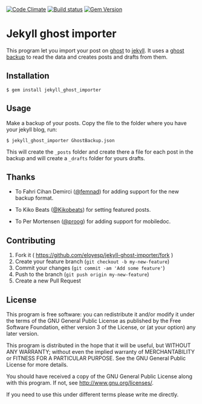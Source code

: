 [![Code Climate](https://img.shields.io/codeclimate/maintainability/eloyesp/jekyll_ghost_importer.svg?maxAge=1800)](https://codeclimate.com/github/eloyesp/jekyll_ghost_importer)
[![Build status](https://img.shields.io/travis/eloyesp/jekyll_ghost_importer.svg?maxAge=1800)](https://travis-ci.org/eloyesp/jekyll_ghost_importer)
[![Gem Version](https://img.shields.io/gem/v/jekyll_ghost_importer.svg?maxAge=2592000)](https://rubygems.org/gems/jekyll_ghost_importer)

# Jekyll ghost importer

This program let you import your post on [ghost][1] to [jekyll][2]. It uses a
[ghost backup][3] to read the data and creates posts and drafts from them.

 [1]: https://ghost.org/about/
 [2]: http://jekyllrb.com/
 [3]: http://support.ghost.org/import-and-export-my-ghost-blog-settings-and-data/

## Installation

    $ gem install jekyll_ghost_importer

## Usage

Make a backup of your posts. Copy the file to the folder where you have your
jekyll blog, run:

    $ jekyll_ghost_importer GhostBackup.json

This will create the `_posts` folder and create there a file for each post in
the backup and will create a `_drafts` folder for yours drafts.

## Thanks

- To Fahri Cihan Demirci ([@femnad](https://github.com/femnad)) for
  adding support for the new backup format.

- To Kiko Beats ([@Kikobeats](https://github.com/Kikobeats)) for setting
  featured posts.

- To Per Mortensen ([@proog](https://github.com/proog)) for adding support for
  mobiledoc.

## Contributing

1. Fork it ( https://github.com/eloyesp/jekyll-ghost-importer/fork )
2. Create your feature branch (`git checkout -b my-new-feature`)
3. Commit your changes (`git commit -am 'Add some feature'`)
4. Push to the branch (`git push origin my-new-feature`)
5. Create a new Pull Request

## License

This program is free software: you can redistribute it and/or modify it under
the terms of the GNU General Public License as published by the Free Software
Foundation, either version 3 of the License, or (at your option) any later
version.

This program is distributed in the hope that it will be useful, but WITHOUT ANY
WARRANTY; without even the implied warranty of MERCHANTABILITY or FITNESS FOR A
PARTICULAR PURPOSE.  See the GNU General Public License for more details.

You should have received a copy of the GNU General Public License along with
this program.  If not, see <http://www.gnu.org/licenses/>.

If you need to use this under different terms please write me directly.
